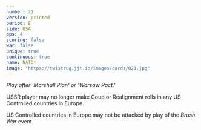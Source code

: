 ```yaml
---
number: 21
version: printed
period: E
side: USA
ops: 4
scoring: false
war: false
unique: true
continuous: true
name: NATO*
image: "https://twistrug.jjt.io/images/cards/021.jpg"
---
```

*Play after 'Marshall Plan' or 'Warsaw Pact.'*

USSR player may no longer make Coup or Realignment rolls in any US Controlled countries in Europe.

US Controlled countries in Europe may not be attacked by play of the *Brush War* event.
